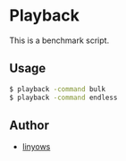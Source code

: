 Playback
=

This is a benchmark script.

Usage
-

```sh
$ playback -command bulk
$ playback -command endless
```

Author
--

- [linyows](https://github.com/linyows)
